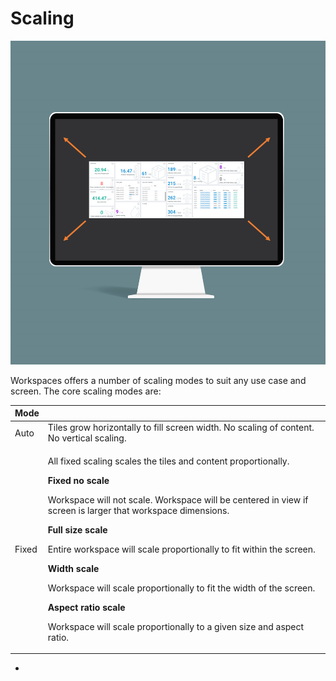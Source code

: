 # Scaling

![Scale to fit, scale to workspace, fixed size, dynamic scaling - set your workspace scale preferences](<../.gitbook/assets/image (47).png>)

Workspaces offers a number of scaling modes to suit any use case and screen. The core scaling modes are:

| Mode  |                                                                                                                                                                                                                                                                                                                                                                                                                                                                                                                                                                                                                                                   |
| ----- | ------------------------------------------------------------------------------------------------------------------------------------------------------------------------------------------------------------------------------------------------------------------------------------------------------------------------------------------------------------------------------------------------------------------------------------------------------------------------------------------------------------------------------------------------------------------------------------------------------------------------------------------------- |
| Auto  | Tiles grow horizontally to fill screen width. No scaling of content. No vertical scaling.                                                                                                                                                                                                                                                                                                                                                                                                                                                                                                                                                         |
| Fixed | <p>All fixed scaling scales the tiles and content proportionally.</p><p><strong></strong></p><p><strong>Fixed no scale</strong></p><p>Workspace will not scale. Workspace will be centered in view if screen is larger that workspace dimensions.</p><p><strong></strong></p><p><strong>Full size scale</strong></p><p>Entire workspace will scale proportionally to fit within the screen.</p><p></p><p><strong>Width scale</strong></p><p>Workspace will scale proportionally to fit the width of the screen. </p><p></p><p><strong>Aspect ratio scale</strong></p><p>Workspace will scale proportionally to a given size and aspect ratio.</p> |

*
